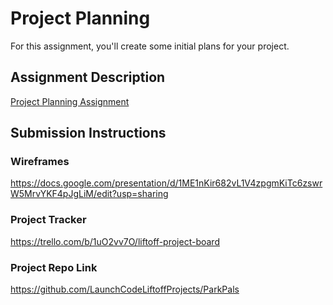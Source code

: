 # Project Planning
For this assignment, you'll create some initial plans for your project.

## Assignment Description
[Project Planning Assignment](https://education.launchcode.org/liftoff/modules/assignments/project-planning)

## Submission Instructions

### Wireframes

https://docs.google.com/presentation/d/1ME1nKir682vL1V4zpgmKiTc6zswrW5MrvYKF4pJgLiM/edit?usp=sharing

### Project Tracker

https://trello.com/b/1uO2vv7O/liftoff-project-board

### Project Repo Link

https://github.com/LaunchCodeLiftoffProjects/ParkPals
